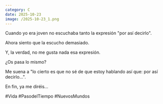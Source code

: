 ```yaml
--- 
category: C 
date: 2025-10-23 
image: /2025-10-23_1.png 
--- 
```


Cuando yo era joven no escuchaba tanto la expresión "por así decirlo".

Ahora siento que la escucho demasiado.

Y, la verdad, no me gusta nada esa expresión.

¿Os pasa lo mismo?

Me suena a "lo cierto es que no sé de que estoy hablando así que: por así decirlo...".

En fin, ya me diréis...

#Vida #PasodelTiempo #NuevosMundos
